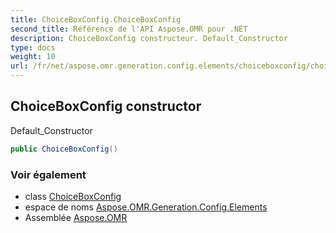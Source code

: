 ```yaml
---
title: ChoiceBoxConfig.ChoiceBoxConfig
second_title: Référence de l'API Aspose.OMR pour .NET
description: ChoiceBoxConfig constructeur. Default_Constructor
type: docs
weight: 10
url: /fr/net/aspose.omr.generation.config.elements/choiceboxconfig/choiceboxconfig/
---
```

## ChoiceBoxConfig constructor

Default_Constructor

```csharp
public ChoiceBoxConfig()
```

### Voir également

* class [ChoiceBoxConfig](../)
* espace de noms [Aspose.OMR.Generation.Config.Elements](../../choiceboxconfig/)
* Assemblée [Aspose.OMR](../../../)


